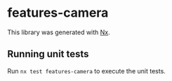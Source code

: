 # features-camera

This library was generated with [Nx](https://nx.dev).

## Running unit tests

Run `nx test features-camera` to execute the unit tests.
